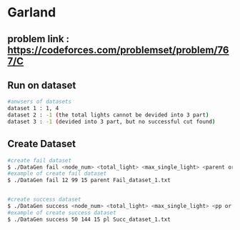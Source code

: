 # Garland

## problem link : https://codeforces.com/problemset/problem/767/C

## Run on dataset
```bash
#anwsers of datasets
dataset 1 : 1, 4
dataset 2 : -1 (the total lights cannot be devided into 3 part)
dataset 3 : -1 (devided into 3 part, but no successful cut found)

```

## Create Dataset
```bash
#create fail dataset
$ ./DataGen fail <node_num> <total_light> <max_single_light> <parent or leaf> <dataset_path>
#example of create fail dataset
$ ./DataGen fail 12 99 15 parent Fail_dataset_1.txt


#create success dataset
$ ./DataGen success <node_num> <total_light> <max_single_light> <pp or pl or ll> <dataset_path>
#example of create success dataset
$ ./DataGen success 50 144 15 pl Succ_dataset_1.txt
```
